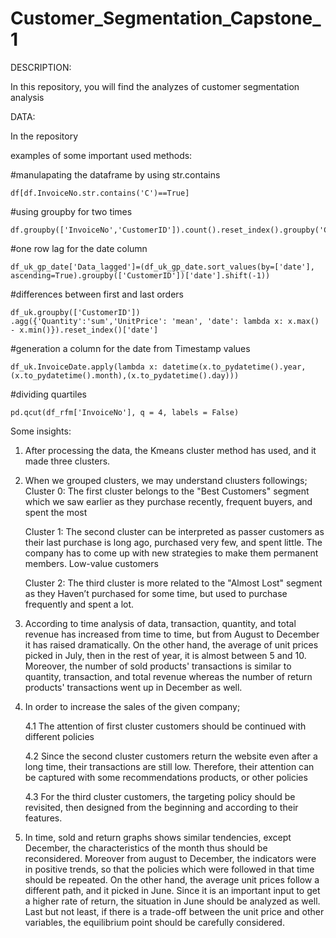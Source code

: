 # Customer_Segmentation_Capstone_1


DESCRIPTION:

In this repository, you will find the analyzes of customer segmentation analysis

DATA:

In the repository

examples of some important used methods:

#manulapating the dataframe by using str.contains

	df[df.InvoiceNo.str.contains('C')==True]

#using groupby for two times 

	df.groupby(['InvoiceNo','CustomerID']).count().reset_index().groupby('CustomerID').count().sort_values('InvoiceNo')

#one row lag for the date column

	df_uk_gp_date['Data_lagged']=(df_uk_gp_date.sort_values(by=['date'], ascending=True).groupby(['CustomerID'])['date'].shift(-1))

#differences between first and last orders

	df_uk.groupby(['CustomerID'])
	.agg({'Quantity':'sum','UnitPrice': 'mean', 'date': lambda x: x.max() - x.min()}).reset_index()['date']

#generation a column for the date from Timestamp values

	df_uk.InvoiceDate.apply(lambda x: datetime(x.to_pydatetime().year,(x.to_pydatetime().month),(x.to_pydatetime().day)))

#dividing quartiles

	pd.qcut(df_rfm['InvoiceNo'], q = 4, labels = False)

Some insights:

1. After processing the data, the Kmeans cluster method has used, and it made three clusters.

2. When we grouped clusters, we may understand clıusters followings;
	 Cluster 0: The first cluster belongs to the "Best Customers" segment which we saw earlier as they purchase recently, frequent buyers, and spent the most 

	 Cluster 1: The second cluster can be interpreted as passer customers as their last purchase is long ago, purchased very few, and spent little. The company has to come up with new strategies to make them permanent members. Low-value customers

	 Cluster 2: The third cluster is more related to the "Almost Lost" segment as they Haven’t purchased for some time, but used to purchase frequently and spent a lot.

3. According to time analysis of data, transaction, quantity, and total revenue has increased from time to time, but from August to December it has raised dramatically. On the other hand, the average of unit prices picked in July, then in the rest of year, it is almost between 5 and 10. Moreover, the number of sold products' transactions is similar to quantity, transaction, and total revenue whereas the number of return products' transactions went up in December as well. 

4. In order to increase the sales of the given company;
	
	4.1 The attention of first cluster customers should be continued with different policies

	4.2 Since the second cluster customers return the website even after a long time, their transactions are still low. Therefore, their attention can be captured with some recommendations products, or other policies 

	4.3 For the third cluster customers, the targeting policy should be revisited, then designed from the beginning and according to their features.

5. In time, sold and return graphs shows similar tendencies, except December, the characteristics of the month thus should be reconsidered. Moreover from august to December, the indicators were in positive trends, so that the policies which were followed in that time should be repeated. On the other hand, the average unit prices follow a different path, and it picked in June. Since it is an important input to get a higher rate of return, the situation in June should be analyzed as well. Last but not least, if there is a trade-off between the unit price and other variables, the equilibrium point should be carefully considered. 









